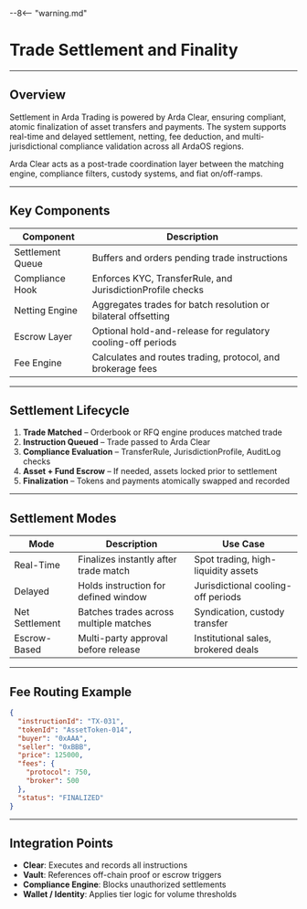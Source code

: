 --8<-- "warning.md"

# Trade Settlement and Finality

---

## Overview

Settlement in Arda Trading is powered by Arda Clear, ensuring compliant, atomic finalization of asset transfers and payments. The system supports real-time and delayed settlement, netting, fee deduction, and multi-jurisdictional compliance validation across all ArdaOS regions.

Arda Clear acts as a post-trade coordination layer between the matching engine, compliance filters, custody systems, and fiat on/off-ramps.

---

## Key Components

| Component | Description |
|-----------|-------------|
| Settlement Queue | Buffers and orders pending trade instructions |
| Compliance Hook | Enforces KYC, TransferRule, and JurisdictionProfile checks |
| Netting Engine | Aggregates trades for batch resolution or bilateral offsetting |
| Escrow Layer | Optional hold-and-release for regulatory cooling-off periods |
| Fee Engine | Calculates and routes trading, protocol, and brokerage fees |

---

## Settlement Lifecycle

1. **Trade Matched** – Orderbook or RFQ engine produces matched trade
2. **Instruction Queued** – Trade passed to Arda Clear
3. **Compliance Evaluation** – TransferRule, JurisdictionProfile, AuditLog checks
4. **Asset + Fund Escrow** – If needed, assets locked prior to settlement
5. **Finalization** – Tokens and payments atomically swapped and recorded

---

## Settlement Modes

| Mode | Description | Use Case |
|------|-------------|----------|
| Real-Time | Finalizes instantly after trade match | Spot trading, high-liquidity assets |
| Delayed | Holds instruction for defined window | Jurisdictional cooling-off periods |
| Net Settlement | Batches trades across multiple matches | Syndication, custody transfer |
| Escrow-Based | Multi-party approval before release | Institutional sales, brokered deals |

---

## Fee Routing Example

```json
{
  "instructionId": "TX-031",
  "tokenId": "AssetToken-014",
  "buyer": "0xAAA",
  "seller": "0xBBB",
  "price": 125000,
  "fees": {
    "protocol": 750,
    "broker": 500
  },
  "status": "FINALIZED"
}
```

---

## Integration Points

- **Clear**: Executes and records all instructions
- **Vault**: References off-chain proof or escrow triggers
- **Compliance Engine**: Blocks unauthorized settlements
- **Wallet / Identity**: Applies tier logic for volume thresholds
